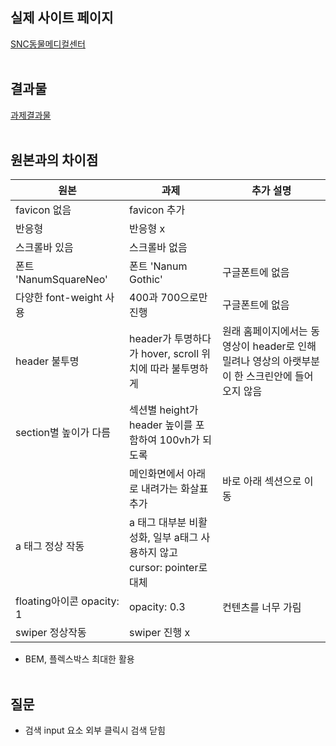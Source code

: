 ## 실제 사이트 페이지

[SNC동물메디컬센터](http://www.sncamc.co.kr/)
</br></br>

## 결과물

[과제결과물](https://fastcampus-kdt-5-m1-pzws.vercel.app/)
</br></br>

## 원본과의 차이점

| 원본                                                                                                                                                                                                                    | 과제                                                                    | 추가 설명                                                                                       |
| ----------------------------------------------------------------------------------------------------------------------------------------------------------------------------------------------------------------------- | ----------------------------------------------------------------------- | ----------------------------------------------------------------------------------------------- |
| favicon 없음                                                                                                                                                                                                            | favicon 추가                                                            |
| 반응형                                                                                                                                                                                                                  | 반응형 x                                                                |
| 스크롤바 있음                                                                                                                                                                                                           | 스크롤바 없음                                                           |                                                                                                 |
| 폰트 'NanumSquareNeo'                                                                                                                                                                                                   | 폰트 'Nanum Gothic'                                                     | 구글폰트에 없음                                                                                 |
| 다양한 font-weight 사용                                                                                                                                                                                                 | 400과 700으로만 진행                                                    | 구글폰트에 없음                                                                                 |
| header 불투명                                                                                                                                                                                                           | header가 투명하다가 hover, scroll 위치에 따라 불투명하게                | 원래 홈페이지에서는 동영상이 header로 인해 밀려나 영상의 아랫부분이 한 스크린안에 들어오지 않음 |
| section별 높이가 다름                                                                                                                                                                                                   | 섹션별 height가 header 높이를 포함하여 100vh가 되도록                   |
|                                                                                                                                                                                                                         | 메인화면에서 아래로 내려가는 화살표 추가                                | 바로 아래 섹션으로 이동                                                                         |
| a 태그 정상 작동 &nbsp;&nbsp;&nbsp;&nbsp;&nbsp;&nbsp;&nbsp;&nbsp;&nbsp;&nbsp;&nbsp;&nbsp;&nbsp;&nbsp;&nbsp;&nbsp;&nbsp;&nbsp;&nbsp;&nbsp;&nbsp;&nbsp;&nbsp;&nbsp;&nbsp;&nbsp;&nbsp;&nbsp;&nbsp;&nbsp;&nbsp;&nbsp;&nbsp; | a 태그 대부분 비활성화, 일부 a태그 사용하지 않고 cursor: pointer로 대체 |                                                                                                 |
| floating아이콘 opacity: 1                                                                                                                                                                                               | opacity: 0.3                                                            | 컨텐츠를 너무 가림                                                                              |
| swiper 정상작동                                                                                                                                                                                                         | swiper 진행 x                                                           |                                                                                                 |

- BEM, 플렉스박스 최대한 활용
  </br></br>

## 질문

- 검색 input 요소 외부 클릭시 검색 닫힘
